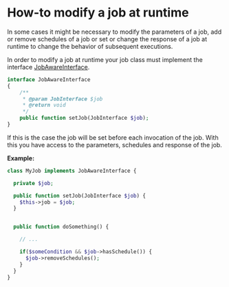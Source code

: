 How-to modify a job at runtime
===================================

In some cases it might be necessary to modify the parameters of a job, add or remove schedules of a job or set or change the response of a job at runtime to change the behavior of subsequent executions.

In order to modify a job at runtime your job class must implement the interface [JobAwareInterface](../Job/JobAwareInterface.php).

```php
interface JobAwareInterface
{
    /**
     * @param JobInterface $job
     * @return void
     */
    public function setJob(JobInterface $job);
}
```

If this is the case the job will be set before each invocation of the job. With this you have access to the parameters, schedules and response of the job.

__Example:__

```php
class MyJob implements JobAwareInterface {

  private $job;

  public function setJob(JobInterface $job) {
    $this->job = $job;
  }


  public function doSomething() {

    // ...

    if($someCondition && $job->hasSchedule()) {
      $job->removeSchedules();
    }
  }
}
```